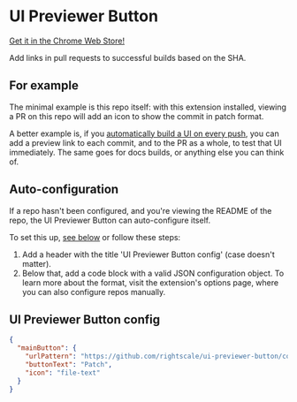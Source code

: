 # UI Previewer Button

[Get it in the Chrome Web Store!][web-store]

Add links in pull requests to successful builds based on the SHA.

## For example

The minimal example is this repo itself: with this extension installed, viewing a PR on
this repo will add an icon to show the commit in patch format.

A better example is, if you [automatically build a UI on every push][scoutfile-post], you
can add a preview link to each commit, and to the PR as a whole, to test that UI
immediately. The same goes for docs builds, or anything else you can think of.

## Auto-configuration

If a repo hasn't been configured, and you're viewing the README of the repo, the UI
Previewer Button can auto-configure itself.

To set this up, [see below](#user-content-ui-previewer-button-config) or follow these
steps:

1. Add a header with the title 'UI Previewer Button config' (case doesn't matter).
2. Below that, add a code block with a valid JSON configuration object. To learn more
   about the format, visit the extension's options page, where you can also configure
   repos manually.

## UI Previewer Button config

```json
{
  "mainButton": {
    "urlPattern": "https://github.com/rightscale/ui-previewer-button/commit/${gitSha}.patch",
    "buttonText": "Patch",
    "icon": "file-text"
  }
}
```

[web-store]: https://chrome.google.com/webstore/detail/ui-previewer-button/calcadjojlbjppijehnmjhpccdhknodk?hl=en&gl=GB
[scoutfile-post]: http://eng.rightscale.com/2014/11/18/front-end-deployment.html
